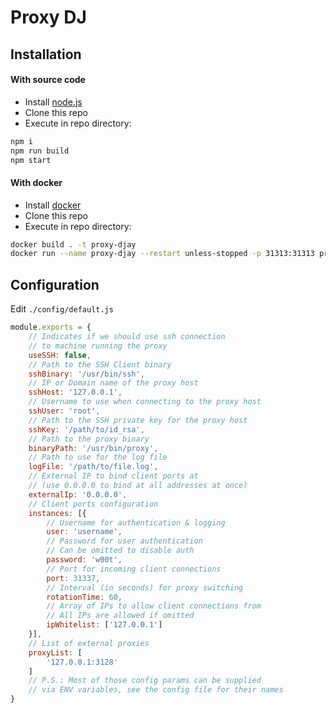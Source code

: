 # Proxy DJ

## Installation
#### With source code
- Install [node.js](https://nodejs.org/en/download/)
- Clone this repo
- Execute in repo directory:
```bash
npm i
npm run build
npm start
```
#### With docker
- Install [docker](https://www.docker.com/get-started)
- Clone this repo
- Execute in repo directory:

```bash
docker build . -t proxy-djay
docker run --name proxy-djay --restart unless-stopped -p 31313:31313 proxy-djay
```


## Configuration
Edit `./config/default.js`
```javascript
module.exports = {
    // Indicates if we should use ssh connection
    // to machine running the proxy
    useSSH: false,
    // Path to the SSH Client binary
    sshBinary: '/usr/bin/ssh',
    // IP or Domain name of the proxy host
    sshHost: '127.0.0.1',
    // Username to use when connecting to the proxy host
    sshUser: 'root',
    // Path to the SSH private key for the proxy host
    sshKey: '/path/to/id_rsa',
    // Path to the proxy binary
    binaryPath: '/usr/bin/proxy',
    // Path to use for the log file
    logFile: '/path/to/file.log',
    // External IP to bind client ports at
    // (use 0.0.0.0 to bind at all addresses at once)
    externalIp: '0.0.0.0', 
    // Client ports configuration
    instances: [{
        // Username for authentication & logging
        user: 'username',
        // Password for user authentication
        // Can be omitted to disable auth
        password: 'w00t',
        // Port for incoming client connections
        port: 31337,
        // Interval (in seconds) for proxy switching
        rotationTime: 60,
        // Array of IPs to allow client connections from
        // All IPs are allowed if omitted
        ipWhitelist: ['127.0.0.1']
    }],
    // List of external proxies 
    proxyList: [
        '127.0.0.1:3128'
    ]
    // P.S.: Most of those config params can be supplied
    // via ENV variables, see the config file for their names
}
```
